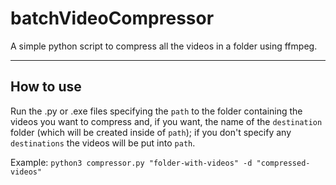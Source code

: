 # batchVideoCompressor

A simple python script to compress all the videos in a folder using ffmpeg.

-----------
## How to use ##

Run the .py or .exe files specifying the `path` to the folder containing the videos you want to compress and, if you want, the name of the `destination` folder (which will be created inside of `path`); if you don't specify any `destinations` the videos will be put into `path`.

Example:
`python3 compressor.py "folder-with-videos" -d "compressed-videos"`
